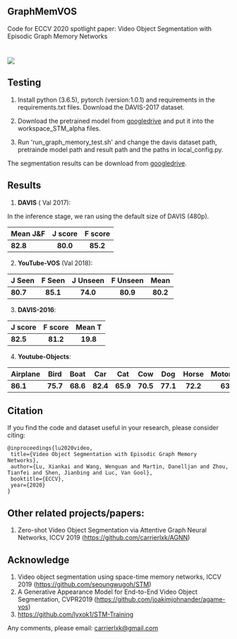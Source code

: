 ## GraphMemVOS
Code for ECCV 2020 spotlight paper: Video Object Segmentation with Episodic Graph Memory Networks
#
![](../master/eccv-framework.png)

## Testing
1. Install python (3.6.5), pytorch (version:1.0.1) and requirements in the requirements.txt files. Download the DAVIS-2017 dataset.

2. Download the pretrained model from [googledrive](https://drive.google.com/file/d/1HO6wlhAYSuBDx4Cnb8efQyLs357ycDz2/view?usp=sharing) and put it into the workspace_STM_alpha files. 

3. Run 'run_graph_memory_test.sh' and change the davis dataset path, pretrainde model path and result path and the paths in local_config.py.

The segmentation results can be download from [googledrive](https://drive.google.com/file/d/1CYDtlQNlq2ZEKI29LLOb8TZq4eSpiRPJ/view?usp=sharing).

## Results
1. **DAVIS** ( Val 2017):

In the inference stage, we ran using the default size of DAVIS (480p).

**Mean J&F** |  **J score** | **F score** | 
---------|  :---------: | :---------: 
 **82.8** | **80.0** | **85.2** |
 
 2. **YouTube-VOS** (Val 2018):
 
**J Seen** | **F Seen** | **J Unseen** | **F Unseen** | **Mean** |
---------|  :---------: | :---------: |  :---------: | :---------: 
 **80.7** | **85.1** | **74.0** | **80.9** | **80.2** |
 
 3. **DAVIS-2016**:
 
**J score** | **F score** | **Mean T** |
---------|  :---------: | :---------: 
 **82.5** | **81.2** | **19.8** |
 
 4. **Youtube-Objects**:
 
**Airplane** | **Bird** | **Boat** |  **Car** | **Cat** | **Cow** |  **Dog** | **Horse** | **Motorbike** |**Train** |**Mean** |
---------|  :---------: | :---------: |:---------: | :---------: |:---------: | :---------: |:---------: | :---------: | :---------: | :---------: 
 **86.1** | **75.7** | **68.6** |**82.4** | **65.9** | **70.5** |**77.1** | **72.2** | **63.8** |**47.8** | **71.4** |

## Citation

If you find the code and dataset useful in your research, please consider citing:
```
@inproceedings{lu2020video,  
 title={Video Object Segmentation with Episodic Graph Memory Networks},  
 author={Lu, Xiankai and Wang, Wenguan and Martin, Danelljan and Zhou, Tianfei and Shen, Jianbing and Luc, Van Gool},  
 booktitle={ECCV},  
 year={2020}  
}
```
## Other related projects/papers:

1. Zero-shot Video Object Segmentation via Attentive Graph Neural Networks, ICCV 2019 (https://github.com/carrierlxk/AGNN) 

## Acknowledge

1. Video object segmentation using space-time memory networks, ICCV 2019 (https://github.com/seoungwugoh/STM)
2. A Generative Appearance Model for End-to-End Video Object Segmentation, CVPR2019 (https://github.com/joakimjohnander/agame-vos)
3. https://github.com/lyxok1/STM-Training

Any comments, please email: carrierlxk@gmail.com



